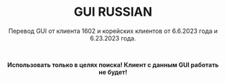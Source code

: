 <h1 style="text-align:center">GUI RUSSIAN</h1>

<p style="text-align:center">Перевод GUI от клиента 1602 и корейских клиентов от 6.6.2023 года и 6.23.2023 года.</p>

<p style="text-align:center">&nbsp;</p>

<p style="text-align:center"><strong>Использовать только в целях поиска! Клиент с данным GUI работать не будет!</strong></p>

<p>&nbsp;</p>
